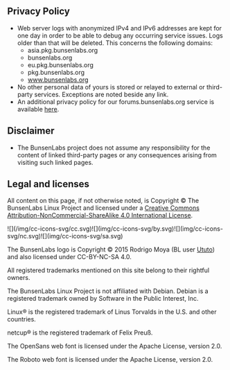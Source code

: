 ## Privacy Policy

  * Web server logs with anonymized IPv4 and IPv6 addresses are kept for
    one day in order to be able to debug any occurring service issues.
    Logs older than that will be deleted. This concerns the following
    domains:
      * asia.pkg.bunsenlabs.org
      * bunsenlabs.org
      * eu.pkg.bunsenlabs.org
      * pkg.bunsenlabs.org
      * www.bunsenlabs.org
  * No other personal data of yours is stored or relayed to external or
    third-party services. Exceptions are noted beside any link.
  * An additional privacy policy for our forums.bunsenlabs.org service
    is available [here](https://forums.bunsenlabs.org/misc.php?action=rules).

## Disclaimer

  * The BunsenLabs project does not assume any responsibility for the
    content of linked third-party pages or any consequences arising from
    visiting such linked pages.

## Legal and licenses

All content on this page, if not otherwise noted, is Copyright © The
BunsenLabs Linux Project and licensed under a [Creative Commons
Attribution-NonCommercial-ShareAlike 4.0 International
License](http://creativecommons.org/licenses/by-nc-sa/4.0/).

<div class="center icons">
![](/img/cc-icons-svg/cc.svg)![](img/cc-icons-svg/by.svg)![](img/cc-icons-svg/nc.svg)![](img/cc-icons-svg/sa.svg)
</div>

The BunsenLabs logo is Copyright © 2015 Rodrigo Moya (BL user
[Ututo](https://forums.bunsenlabs.org/profile.php?id=67)) and also
licensed under CC-BY-NC-SA 4.0.

All registered trademarks mentioned on this site belong to their rightful
owners.

The BunsenLabs Linux Project is not affiliated with Debian. Debian is a
registered trademark owned by Software in the Public Interest, Inc.

Linux® is the registered trademark of Linus Torvalds in the U.S.  and other
countries.

netcup® is the registered trademark of Felix Preuß.

The OpenSans web font is licensed under the Apache License, version 2.0.

The Roboto web font is licensed under the Apache License, version 2.0.
